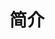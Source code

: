---
title: 简介
layout: home

hero:
  name: "清醒梦"
  text: "项目设定文档存放"
  tagline: "一款洛夫克拉夫特风格的Minecraft魔法整合包"
  actions:
    - theme: brand
      text: 序列设计
      link: ./ability
    - theme: brand
      text: 故事及设定
      link: ./story

root: 
  title: 清醒梦
  subDir: 
    - title: 序列设计
      path: ability
      collapsed: true
    - title: 故事及设定
      path: story
      collapsed: true
---